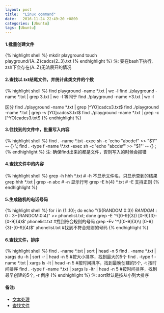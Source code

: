 ```yaml
---
layout: post
title:  "Linux command"
date:   2016-11-24 22:49:20 +0800
categories: [Ubuntu]
tags: [Ubuntu]
---
```


#### 1.批量创建文件
{% highlight shell %}
mkdir playground
touch playground/{A..Z}cadcs{2..3}.txt
{% endhighlight %}
注: 要在bash下执行, zsh下会存在{A..Z}无法展开的情况

#### 2.查找以.txt结尾文件，并统计此类文件的个数
{% highlight shell %}
find playground -name *.txt | wc -l
find ./playground -name *.txt | grep 3.txt | wc -l
等同于
find ./playground -name *3.txt | wc -l

区分
find ./playground -name *.txt | grep [^YO]cadcs3.txt$
find ./playground -name *.txt | grep -v [YO]cadcs3.txt$
find ./playground -name *.txt | grep -c [^YO]cadcs3.txt$
{% endhighlight %}

#### 3.往找到的文件中，批量写入内容
{% highlight shell %}
find . -name \*.txt -exec sh -c 'echo "abcdef" >> "$1"' -- {} \;
find . -type f -name \*.txt -exec sh -c 'echo "abcdef" >> "$1"' -- {} \;
{% endhighlight %}
注: 确保find出来的都是文件，否则写入的时候会报错

#### 4.查找文件中的内容
{% highlight shell %}
grep -h hhh *.txt # -h 不显示文件名，只显示查到的结果
grep hhh *.txt | grep -n abc  # -n 显示行号
grep -E h{4} *.txt  # -E 支持正则
{% endhighlight %}

#### 5.生成随机的电话号码
{% highlight shell %}
for i in {1..10}; do echo "(${RANDOM:0:3}) ${RANDOM:0:3}-${RANDOM:0:4}" >> phonelist.txt; done
grep -E '^\([0-9]{3}\) [0-9]{3}-[0-9]{4}$' phonelist.txt   #找到符合规则的号码
grep -Ev '^\([0-9]{3}\) [0-9]{3}-[0-9]{4}$' phonelist.txt   #找到不符合规则的号码
{% endhighlight %}

#### 6.查找文件，排序
{% highlight shell %}
find . -name \*.txt | sort | head -n 5
find . -name \*.txt | xargs du -h | sort -r | head -n 5  #按大小排序，找到最大的5个
find . -type f -name \*.txt | xargs ls -lt | head -n 5   #按时间排序，找到最晚创建的5个, -t 按时间排序
find . -type f -name \*.txt | xargs ls -ltr | head -n 5  #按时间排序，找到最早创建的5个, -r 倒序
{% endhighlight %}
注: sort默认是按从小到大排序


#### 备注:
* [文本处理](https://billie66.github.io/TLCL/book/zh/chap21.html)
* [查找文件](https://billie66.github.io/TLCL/book/zh/chap18.html)
